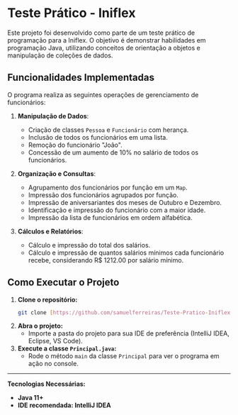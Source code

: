 # Teste Prático - Iniflex

Este projeto foi desenvolvido como parte de um teste prático de programação para a Iniflex. O objetivo é demonstrar habilidades em programação Java, utilizando conceitos de orientação a objetos e manipulação de coleções de dados.

## Funcionalidades Implementadas

O programa realiza as seguintes operações de gerenciamento de funcionários:

1.  **Manipulação de Dados**:
    * Criação de classes `Pessoa` e `Funcionário` com herança.
    * Inclusão de todos os funcionários em uma lista.
    * Remoção do funcionário "João".
    * Concessão de um aumento de 10% no salário de todos os funcionários.

2.  **Organização e Consultas**:
    * Agrupamento dos funcionários por função em um `Map`.
    * Impressão dos funcionários agrupados por função.
    * Impressão de aniversariantes dos meses de Outubro e Dezembro.
    * Identificação e impressão do funcionário com a maior idade.
    * Impressão da lista de funcionários em ordem alfabética.

3.  **Cálculos e Relatórios**:
    * Cálculo e impressão do total dos salários.
    * Cálculo e impressão de quantos salários mínimos cada funcionário recebe, considerando R$ 1212.00 por salário mínimo.

## Como Executar o Projeto

1.  **Clone o repositório:**
    ```bash
    git clone [https://github.com/samuelferreiras/Teste-Pratico-Iniflex.git](https://github.com/samuelferreiras/Teste-Pratico-Iniflex.git)
    ```
2.  **Abra o projeto:**
    * Importe a pasta do projeto para sua IDE de preferência (IntelliJ IDEA, Eclipse, VS Code).
3.  **Execute a classe `Principal.java`:**
    * Rode o método `main` da classe `Principal` para ver o programa em ação no console.

---

**Tecnologias Necessárias:**
* **Java 11+**
* **IDE recomendada: IntelliJ IDEA**
